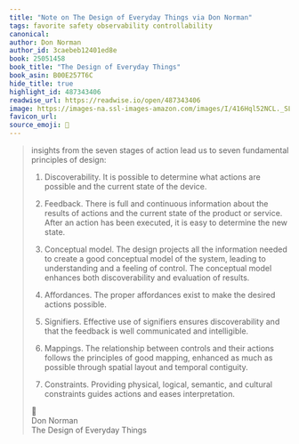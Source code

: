 ```yaml
---
title: "Note on The Design of Everyday Things via Don Norman"
tags: favorite safety observability controllability
canonical: 
author: Don Norman
author_id: 3caebeb12401ed8e
book: 25051458
book_title: "The Design of Everyday Things"
book_asin: B00E257T6C
hide_title: true
highlight_id: 487343406
readwise_url: https://readwise.io/open/487343406
image: https://images-na.ssl-images-amazon.com/images/I/416Hql52NCL._SL200_.jpg
favicon_url: 
source_emoji: 📕
---
```


> insights from the seven stages of action lead us to seven fundamental principles of design:
> 
> 1. Discoverability. It is possible to determine what actions are possible and the current state of the device.
> 
> 2. Feedback. There is full and continuous information about the results of actions and the current state of the product or service. After an action has been executed, it is easy to determine the new state.
> 
> 3. Conceptual model. The design projects all the information needed to create a good conceptual model of the system, leading to understanding and a feeling of control. The conceptual model enhances both discoverability and evaluation of results.
> 
> 4. Affordances. The proper affordances exist to make the desired actions possible.
> 
> 5. Signifiers. Effective use of signifiers ensures discoverability and that the feedback is well communicated and intelligible.
> 
> 6. Mappings. The relationship between controls and their actions follows the principles of good mapping, enhanced as much as possible through spatial layout and temporal contiguity.
> 
> 7. Constraints. Providing physical, logical, semantic, and cultural constraints guides actions and eases interpretation.
> <div class="quoteback-footer"><div class="quoteback-avatar"><span class="mini-emoji"> 📕</span></div><div class="quoteback-metadata"><div class="metadata-inner"><span style="display:none">FROM:</span><div aria-label="Don Norman" class="quoteback-author"> Don Norman</div><div aria-label="The Design of Everyday Things" class="quoteback-title"> The Design of Everyday Things</div></div></div></div>